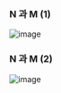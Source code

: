 ### N 과 M (1)
![image](https://user-images.githubusercontent.com/9216335/190881404-cf2aab3c-c17c-4784-8f93-64c68a1ad410.png)

### N 과 M (2)
![image](https://user-images.githubusercontent.com/9216335/190881385-2f3bb798-3811-43c5-a511-922e9fdb9cfa.png)